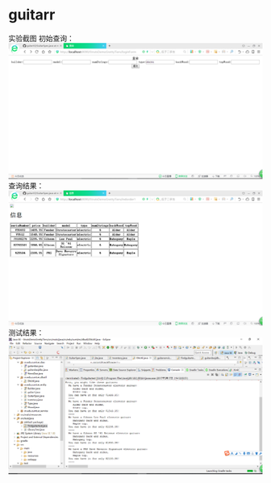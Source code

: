 # guitarr
实验截图
初始查询：<br/>
![1](https://github.com/cxins/guitarr/blob/master/1.PNG)<br/>
查询结果：<br/>
![2](https://github.com/cxins/guitarr/blob/master/2.PNG)<br/>
测试结果：<br/>
![3](https://github.com/cxins/guitarr/blob/master/3.PNG)<br/>
